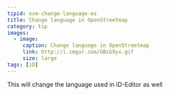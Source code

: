 ```yaml
---
tipid: osm-change-language-es
title: Change language in OpenStreetmap
category: tip
images:
  - image:
     caption: Change language in OpenStreetmap
     link: http://i.imgur.com/GBsG9yx.gif
     size: large
tags: [iD]
---
```


This will change the language used in iD-Editor as well


